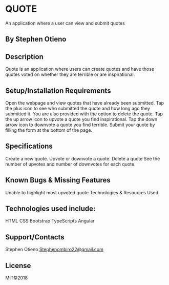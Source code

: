 # QUOTE
An application where a user can view and submit quotes

## By Stephen Otieno

## Description
Quote is an application where users can create quotes and have those quotes voted on whether they are terrible or are inspirational.

## Setup/Installation Requirements
Open the webpage and view quotes that have already been submitted.
Tap the plus icon to see who submitted the quote and how long ago they submitted it. You are also provided with the option to delete the quote.
Tap the up arrow icon to upvote a quote you find inspirational.
Tap the down arrow icon to downvote a quote you find terrible.
Submit your quote by filling the form at the bottom of the page.


## Specifications
Create a new quote.
Upvote or downvote a quote.
Delete a quote
See the number of upvotes and number of downvotes for each quote.


## Known Bugs & Missing Features
Unable to highlight most upvoted quote
Technologies & Resources Used

## Technologies used include:
HTML
CSS
Bootstrap
TypeScripts
Angular 

## Support/Contacts
Stephen Otieno   Stephenombiro22@gmail.com

## License
MIT©2018
